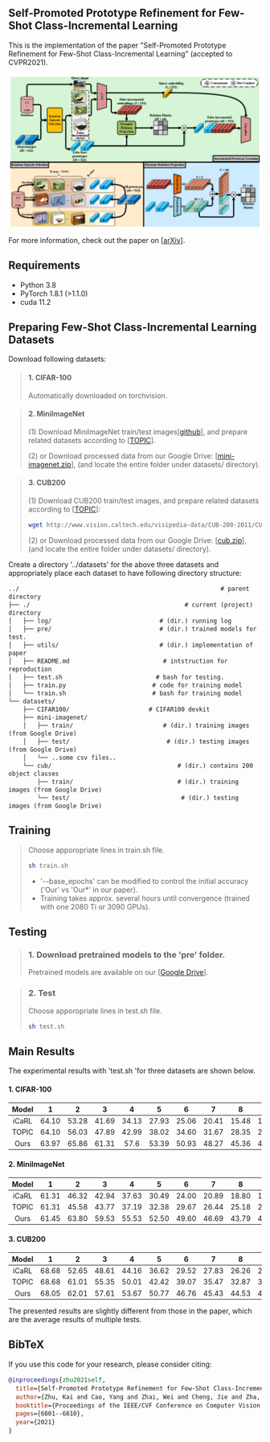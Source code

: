 ## Self-Promoted Prototype Refinement for Few-Shot Class-Incremental Learning
This is the implementation of the paper "Self-Promoted Prototype Refinement for Few-Shot Class-Incremental Learning" (accepted to CVPR2021).

<p align="middle">
    <img src="assets/architecture.png">
</p>

For more information, check out the paper on [[arXiv](https://arxiv.org/abs/2107.08918)].

## Requirements

- Python 3.8
- PyTorch 1.8.1 (>1.1.0)
- cuda 11.2

## Preparing Few-Shot Class-Incremental Learning Datasets
Download following datasets:

> #### 1. CIFAR-100
> Automatically downloaded on torchvision.

> #### 2. MiniImageNet
> (1) Download MiniImageNet train/test images[[github](https://github.com/yaoyao-liu/mini-imagenet-tools)],
> and prepare related datasets according to [[TOPIC](https://github.com/xyutao/fscil)].
>
> (2) or Download processed data from our Google Drive: [[mini-imagenet.zip](https://drive.google.com/drive/folders/1VY4RVXZUc4sc9sDRmk70RRamyWQkU_Z_?usp=sharing)],
> (and locate the entire folder under datasets/ directory).

> #### 3. CUB200
> (1) Download CUB200 train/test images, and prepare related datasets according to [[TOPIC](https://github.com/xyutao/fscil)]:
> ```bash
> wget http://www.vision.caltech.edu/visipedia-data/CUB-200-2011/CUB_200_2011.tgz
> ```
> (2) or Download processed data from our Google Drive: [[cub.zip](https://drive.google.com/drive/folders/1VY4RVXZUc4sc9sDRmk70RRamyWQkU_Z_?usp=sharing)],
> (and locate the entire folder under datasets/ directory).

Create a directory '../datasets' for the above three datasets and appropriately place each dataset to have following directory structure:

    ../                                                        # parent directory
    ├── ./                                           # current (project) directory
    │   ├── log/                              # (dir.) running log
    │   ├── pre/                              # (dir.) trained models for test.
    │   ├── utils/                            # (dir.) implementation of paper 
    │   ├── README.md                          # intstruction for reproduction
    │   ├── test.sh                          # bash for testing.
    │   ├── train.py                        # code for training model
    │   └── train.sh                        # bash for training model
    └── datasets/
        ├── CIFAR100/                      # CIFAR100 devkit
        ├── mini-imagenet/           
        │   ├── train/                         # (dir.) training images (from Google Drive)
        │   ├── test/                           # (dir.) testing images (from Google Drive)
        │   └── ..some csv files..
        └── cub/                                   # (dir.) contains 200 object classes
            ├── train/                             # (dir.) training images (from Google Drive)
            └── test/                               # (dir.) testing images (from Google Drive)

## Training
> Choose apporopriate lines in train.sh file.
> ```bash
> sh train.sh
> ```
> * '--base_epochs' can be modified to control the initial accuracy ('Our' vs 'Our*' in our paper).
> * Training takes approx. several hours until convergence (trained with one 2080 Ti or 3090 GPUs).

## Testing

> ### 1. Download pretrained models to the 'pre' folder.
> Pretrained models are available on our [[Google Drive](https://drive.google.com/drive/folders/1HX8nIDWlz8AVzqL2Fy6zqZg15SeDSGg3?usp=sharing)].


> ### 2. Test
> Choose apporopriate lines in test.sh file.
> ```bash
> sh test.sh 
> ```


## Main Results

The experimental results with 'test.sh 'for three datasets are shown below.

#### 1. CIFAR-100

|       Model       | 1  | 2 | 3 | 4 | 5 | 6 | 7 | 8 | 9 |
| :----------------: | :------: | :------: | :------: | :------: | :------: | :------: | :------: |:------: | :------: |
| iCaRL | 64.10 |  53.28  |  41.69  |  34.13  | 27.93  | 25.06  | 20.41 | 15.48  | 13.73 |
| TOPIC | 64.10 | 56.03 | 47.89 | 42.99 | 38.02 | 34.60 | 31.67 | 28.35  | 25.86 |
| Ours | 63.97 | 65.86 | 61.31 | 57.6 | 53.39 | 50.93 | 48.27 | 45.36  | 43.32 |

#### 2. MiniImageNet

|       Model       | 1  | 2 | 3 | 4 | 5 | 6 | 7 | 8 | 9 |
| :----------------: | :------: | :------: | :------: | :------: | :------: | :------: | :------: |:------: | :------: |
| iCaRL | 61.31 |  46.32  |  42.94  |  37.63  | 30.49  | 24.00  | 20.89 | 18.80  | 17.21 |
| TOPIC | 61.31 | 45.58 | 43.77 | 37.19 | 32.38 | 29.67 | 26.44 | 25.18  | 21.80|
| Ours | 61.45 | 63.80 | 59.53 | 55.53 | 52.50 | 49.60 | 46.69 | 43.79  | 41.92|

#### 3. CUB200

|       Model       | 1  | 2 | 3 | 4 | 5 | 6 | 7 | 8 | 9 | 10 | 11 |
| :----------------: | :------: | :------: | :------: | :------: | :------: | :------: | :------: |:------: | :------: |:------: | :------: |
| iCaRL | 68.68 |  52.65  |  48.61  |  44.16  | 36.62  | 29.52  | 27.83 | 26.26  | 24.01 | 23.89 | 21.16 |
| TOPIC | 68.68 | 61.01 | 55.35 | 50.01 | 42.42 | 39.07 | 35.47 | 32.87 | 30.04 | 25.91  | 24.85 |
| Ours | 68.05 | 62.01 | 57.61 | 53.67 | 50.77 | 46.76 | 45.43 | 44.53  | 41.74| 39.93  | 38.45 |

The presented results are slightly different from those in the paper, which are the average results of multiple tests. 
   
## BibTeX
If you use this code for your research, please consider citing:
````BibTeX
@inproceedings{zhu2021self,
  title={Self-Promoted Prototype Refinement for Few-Shot Class-Incremental Learning},
  author={Zhu, Kai and Cao, Yang and Zhai, Wei and Cheng, Jie and Zha, Zheng-Jun},
  booktitle={Proceedings of the IEEE/CVF Conference on Computer Vision and Pattern Recognition},
  pages={6801--6810},
  year={2021}
}
````
